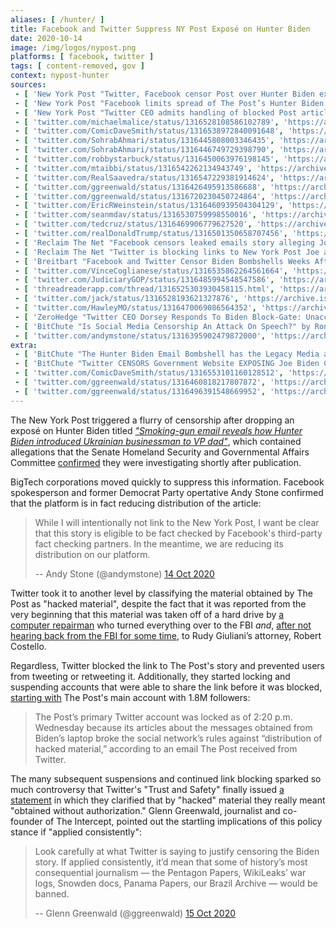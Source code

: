 ```yaml
---
aliases: [ /hunter/ ]
title: Facebook and Twitter Suppress NY Post Exposé on Hunter Biden
date: 2020-10-14
image: /img/logos/nypost.png
platforms: [ facebook, twitter ]
tags: [ content-removed, gov ]
context: nypost-hunter
sources:
 - [ 'New York Post "Twitter, Facebook censor Post over Hunter Biden exposé" by Noah Manskar (14 Oct 2020)', 'https://nypost.com/2020/10/14/facebook-twitter-block-the-post-from-posting/' ]
 - [ 'New York Post "Facebook limits spread of The Post’s Hunter Biden exposé" by Noah Manskar (14 Oct 2020)', 'https://nypost.com/2020/10/14/facebook-limits-spread-of-the-posts-hunter-biden-expose/' ]
 - [ 'New York Post "Twitter CEO admits handling of blocked Post article was ‘unacceptable’" by Ben Feuerherd (14 Oct 2020)', 'https://nypost.com/2020/10/14/twitter-ceo-says-handling-of-blocked-post-article-was-unacceptable/' ]
 - [ 'twitter.com/michaelmalice/status/1316528108586102789', 'https://archive.is/ihnT5' ]
 - [ 'twitter.com/ComicDaveSmith/status/1316538972840091648', 'https://archive.is/L8kTO' ]
 - [ 'twitter.com/SohrabAhmari/status/1316445808003346435', 'https://archive.is/7yogE' ]
 - [ 'twitter.com/SohrabAhmari/status/1316446749729398790', 'https://archive.is/91JLG' ]
 - [ 'twitter.com/robbystarbuck/status/1316450063976198145', 'https://archive.is/D6FO4' ]
 - [ 'twitter.com/mtaibbi/status/1316542262134943749', 'https://archive.is/0fpDW' ]
 - [ 'twitter.com/RealSaavedra/status/1316547229381914624', 'https://archive.is/uXA2X' ]
 - [ 'twitter.com/ggreenwald/status/1316426495913586688', 'https://archive.is/M6hDD' ]
 - [ 'twitter.com/ggreenwald/status/1316720230450724864', 'https://archive.is/fWjlW' ]
 - [ 'twitter.com/EricRWeinstein/status/1316460939504304129', 'https://archive.is/Csc7O' ]
 - [ 'twitter.com/seanmdav/status/1316530759998550016', 'https://archive.is/eg0RR' ]
 - [ 'twitter.com/tedcruz/status/1316469906779627520', 'https://archive.is/uV9nT' ]
 - [ 'twitter.com/realDonaldTrump/status/1316501350658707456', 'https://archive.is/wLXs5' ]
 - [ 'Reclaim The Net "Facebook censors leaked emails story alleging Joe Biden corruption" by Tom Parker (14 Oct 2020)', 'https://reclaimthenet.org/facebook-censors-leaked-emails-story-alleging-joe-biden-corruption/' ]
 - [ 'Reclaim The Net "Twitter is blocking links to New York Post Joe and Hunter Biden exposé and locking accounts that share it" by Tom Parker (14 Oct 2020)', 'https://reclaimthenet.org/twitter-censors-biden-nypost-story/' ]
 - [ 'Breitbart "Facebook and Twitter Censor Biden Bombshells Weeks After Execs Join His Transition Team" by Lucas Nolan (15 Oct 2020)', 'https://archive.is/KudKp' ]
 - [ 'twitter.com/VinceCoglianese/status/1316535862264561664', 'https://archive.is/5BeeR' ]
 - [ 'twitter.com/JudiciaryGOP/status/1316485994548547586', 'https://archive.is/iNUVb' ]
 - [ 'threadreaderapp.com/thread/1316525303930458115.html', 'https://archive.is/44IXA' ]
 - [ 'twitter.com/jack/status/1316528193621327876', 'https://archive.is/WHh7g' ]
 - [ 'twitter.com/HawleyMO/status/1316470069086564352', 'https://archive.is/KZb89' ]
 - [ 'ZeroHedge "Twitter CEO Dorsey Responds To Biden Block-Gate: Unacceptable" by Tyler Durden (14 Oct 2020)', 'https://archive.is/5CiCf' ]
 - [ 'BitChute "Is Social Media Censorship An Attack On Speech?" by Ron Paul Liberty Report (15 Oct 2020)', 'https://www.bitchute.com/video/75OV7n33oK1j/' ]
 - [ 'twitter.com/andymstone/status/1316395902479872000', 'https://archive.is/eZu88' ]
extra:
 - [ 'BitChute "The Hunter Biden Email Bombshell has the Legacy Media and Big Tech in a Damage Control Meltdown" by Styxhexenhammer666 (15 Oct 2020)', 'https://www.bitchute.com/video/FRIRzmpbddU/' ]
 - [ 'BitChute "Twitter CENSORS Government Website EXPOSING Joe Biden Corruption, The LIES About It, Total INSANIT.." by Tim Pool (15 Oct 2020)', 'https://www.bitchute.com/video/UgNWKIXvHp8/' ]
 - [ 'twitter.com/ComicDaveSmith/status/1316553101160128512', 'https://archive.is/UMl3I' ]
 - [ 'twitter.com/ggreenwald/status/1316460818217807872', 'https://archive.is/PoNJw' ]
 - [ 'twitter.com/ggreenwald/status/1316496391548669952', 'https://archive.is/Ol8IP' ]
---
```


The New York Post triggered a flurry of censorship after dropping an exposé on
Hunter Biden titled [_"Smoking-gun email reveals how Hunter Biden introduced
Ukrainian businessman to VP
dad"_](https://nypost.com/2020/10/14/email-reveals-how-hunter-biden-introduced-ukrainian-biz-man-to-dad/),
which contained allegations that the Senate Homeland Security and Governmental
Affairs Committee
[confirmed](https://archive.is/JOKqx#selection-2027.0-2027.190) they were
investigating shortly after publication.

BigTech corporations moved quickly to suppress this information. Facebook
spokesperson and former Democrat Party opertative Andy Stone confirmed that the
platform is in fact reducing distribution of the article:
> While I will intentionally not link to the New York Post, I want be clear
> that this story is eligible to be fact checked by Facebook's third-party fact
> checking partners. In the meantime, we are reducing its distribution on our
> platform.
>
> -- Andy Stone (@andymstone) [14 Oct 2020](https://archive.is/eZu88)

Twitter took it to another level by classifying the material obtained by The
Post as "hacked material", despite the fact that it was reported from the very
beginning that this material was taken off of a hard drive by [a computer
repairman](https://archive.is/JtZyH) who turned everything over to the FBI
_and_, [after not hearing back from the FBI for some
time](https://archive.is/JtZyH#selection-1805.0-1805.343), to Rudy Giuliani’s
attorney, Robert Costello.

Regardless, Twitter blocked the link to The Post's story and prevented users
from tweeting or retweeting it. Additionally, they started locking and
suspending accounts that were able to share the link before it was blocked,
[starting with](https://archive.is/6eO8l#selection-2035.0-2035.270) The Post's
main account with 1.8M followers: 
> The Post’s primary Twitter account was locked as of 2:20 p.m. Wednesday
> because its articles about the messages obtained from Biden’s laptop broke
> the social network’s rules against “distribution of hacked material,”
> according to an email The Post received from Twitter.

The many subsequent suspensions and continued link blocking sparked so much
controversy that Twitter's "Trust and Safety" finally issued [a
statement](https://archive.is/44IXA) in which they clarified that by "hacked"
material they really meant "obtained without authorization." Glenn Greenwald,
journalist and co-founder of The Intercept, pointed out the startling
implications of this policy stance if "applied consistently":
> Look carefully at what Twitter is saying to justify censoring the Biden
> story. If applied consistently, it’d mean that some of history’s most
> consequential journalism — the Pentagon Papers, WikiLeaks’ war logs, Snowden
> docs, Panama Papers, our Brazil Archive — would be banned.
>
> -- Glenn Greenwald (@ggreenwald) [15 Oct 2020](https://archive.is/fWjlW)
